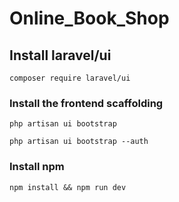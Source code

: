 # Online_Book_Shop

## Install laravel/ui
```
composer require laravel/ui
```

### Install the frontend scaffolding
```
php artisan ui bootstrap

php artisan ui bootstrap --auth
```

### Install npm
```
npm install && npm run dev

```
